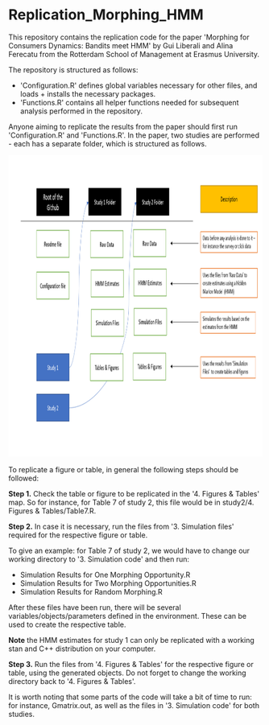 # Replication_Morphing_HMM

This repository contains the replication code for the paper 'Morphing for Consumers Dynamics: Bandits meet HMM' by Gui Liberali and Alina Ferecatu from the Rotterdam School of Management at Erasmus University. 

The repository is structured as follows:
- 'Configuration.R' defines global variables necessary for other files, and loads + installs the necessary packages.
- 'Functions.R' contains all helper functions needed for subsequent analysis performed in the repository. 

Anyone aiming to replicate the results from the paper should first run 'Configuration.R' and 'Functions.R'. In the paper, two studies are performed - each has a separate folder, which is structured as follows. 

<p>
    <img src="Repository Overview.PNG" width="800" height="600" />
</p>

To replicate a figure or table, in general the following steps should be followed:

**Step 1.** Check the table or figure to be replicated in the '4. Figures & Tables' map.
So for instance, for Table 7 of study 2, this file would be in study2/4. Figures & Tables/Table7.R. 

**Step 2.** In case it is necessary, run the files from '3. Simulation files' required for the respective figure or table.

To give an example: for Table 7 of study 2, we would have to change our working directory to '3. Simulation code' and then run: 

* Simulation Results for One Morphing Opportunity.R
* Simulation Results for Two Morphing Opportunities.R
* Simulation Results for Random Morphing.R

After these files have been run, there will be several variables/objects/parameters defined in the environment. These can be used to create the respective table. 

**Note** the HMM estimates for study 1 can only be replicated with a working stan and C++ distribution on your computer. 

**Step 3.** Run the files from '4. Figures & Tables' for the respective figure or table, using the generated objects. Do not forget to change the working directory back to '4. Figures & Tables'. 

It is worth noting that some parts of the code will take a bit of time to run: for instance, Gmatrix.out, as well as the files in '3. Simulation code' for both studies. 
